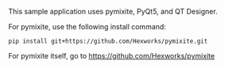 This sample application uses pymixite, PyQt5, and QT Designer.

For pymixite, use the following install command:

    pip install git+https://github.com/Hexworks/pymixite.git
    
For pymixite itself, go to https://github.com/Hexworks/pymixite

